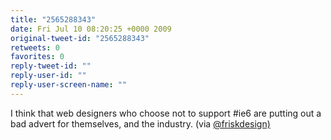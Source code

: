 ```yaml
---
title: "2565288343"
date: Fri Jul 10 08:20:25 +0000 2009
original-tweet-id: "2565288343"
retweets: 0
favorites: 0
reply-tweet-id: ""
reply-user-id: ""
reply-user-screen-name: ""
---
```

I think that web designers who choose not to support #ie6 are putting out a bad advert for themselves, and the industry. (via <a href="https://twitter.com/friskdesign)">@friskdesign)</a>
